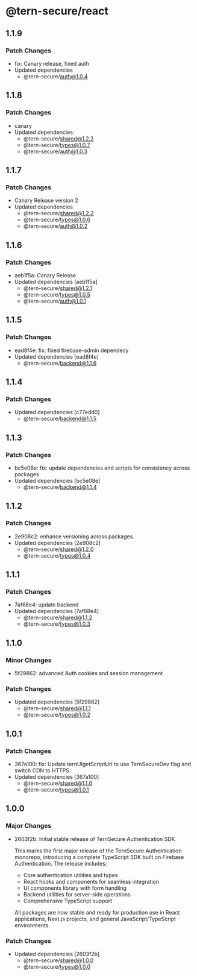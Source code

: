 # @tern-secure/react

## 1.1.9

### Patch Changes

- fix: Canary release, fixed auth
- Updated dependencies
  - @tern-secure/auth@1.0.4

## 1.1.8

### Patch Changes

- canary
- Updated dependencies
  - @tern-secure/shared@1.2.3
  - @tern-secure/types@1.0.7
  - @tern-secure/auth@1.0.3

## 1.1.7

### Patch Changes

- Canary Release version 2
- Updated dependencies
  - @tern-secure/shared@1.2.2
  - @tern-secure/types@1.0.6
  - @tern-secure/auth@1.0.2

## 1.1.6

### Patch Changes

- aeb1f5a: Canary Release
- Updated dependencies [aeb1f5a]
  - @tern-secure/shared@1.2.1
  - @tern-secure/types@1.0.5
  - @tern-secure/auth@1.0.1

## 1.1.5

### Patch Changes

- ead8f4e: fix: fixed firebase-admin dependecy
- Updated dependencies [ead8f4e]
  - @tern-secure/backend@1.1.6

## 1.1.4

### Patch Changes

- Updated dependencies [c77edd0]
  - @tern-secure/backend@1.1.5

## 1.1.3

### Patch Changes

- bc5e08e: fix: update dependencies and scripts for consistency across packages
- Updated dependencies [bc5e08e]
  - @tern-secure/backend@1.1.4

## 1.1.2

### Patch Changes

- 2e908c2: enhance versioning across packages.
- Updated dependencies [2e908c2]
  - @tern-secure/shared@1.2.0
  - @tern-secure/types@1.0.4

## 1.1.1

### Patch Changes

- 7af68e4: update backend
- Updated dependencies [7af68e4]
  - @tern-secure/shared@1.1.2
  - @tern-secure/types@1.0.3

## 1.1.0

### Minor Changes

- 5f29862: advanced Auth cookies and session management

### Patch Changes

- Updated dependencies [5f29862]
  - @tern-secure/shared@1.1.1
  - @tern-secure/types@1.0.2

## 1.0.1

### Patch Changes

- 367a100: fix: Update ternUIgetScriptUrl to use TernSecureDev flag and switch CDN to HTTPS.
- Updated dependencies [367a100]
  - @tern-secure/shared@1.1.0
  - @tern-secure/types@1.0.1

## 1.0.0

### Major Changes

- 2603f2b: Initial stable release of TernSecure Authentication SDK

  This marks the first major release of the TernSecure Authentication monorepo, introducing a complete TypeScript SDK built on Firebase Authentication. The release includes:
  - Core authentication utilities and types
  - React hooks and components for seamless integration
  - UI components library with form handling
  - Backend utilities for server-side operations
  - Comprehensive TypeScript support

  All packages are now stable and ready for production use in React applications, Next.js projects, and general JavaScript/TypeScript environments.

### Patch Changes

- Updated dependencies [2603f2b]
  - @tern-secure/shared@1.0.0
  - @tern-secure/types@1.0.0
